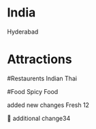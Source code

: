 # India
  Hyderabad

# Attractions

#Restaurents
Indian
Thai

#Food
Spicy Food

added new changes Fresh 12

:tada:
additional change34
